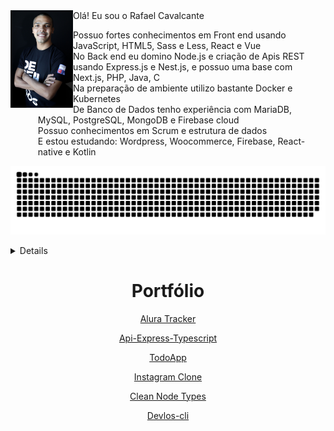 <div>
  <img src='./assets/fotoRafael.jpg' align="left" width="100" alt="img"
 <h1>Olá! Eu sou o Rafael Cavalcante</h1>
  <ul style="list-style-type: none; margin-left: 20px;">
    <li>Possuo fortes conhecimentos em Front end usando JavaScript, HTML5, Sass e Less, React e Vue</li>
    <li>No Back end eu domino Node.js e criação de Apis REST usando Express.js e Nest.js, e possuo uma base com Next.js, PHP, Java, C</li>
    <li>Na preparação de ambiente utilizo bastante Docker e Kubernetes</li>
    <li>De Banco de Dados tenho experiência com MariaDB, MySQL, PostgreSQL, MongoDB e Firebase cloud</li>
    <li>Possuo conhecimentos em Scrum e estrutura de dados</li>
    <li>E estou estudando: Wordpress, Woocommerce, Firebase, React-native e Kotlin</li>
  </ul>
</div>
 <div>
  <a href="https://github.com/RafaelCava">
</div>


![Contribution Graph](https://raw.githubusercontent.com/RafaelCava/RafaelCava/main/assets/snake.svg)


<details>

## Tecnologias
 
 <div style="display: inline_block"><br>
  <img align="center" alt="mongoDB" width="60" src="https://img.icons8.com/color/452/mongodb.png" />
  <img align="center" alt="mysql" width="60" src="https://planet.mysql.com/images/planet-logo.svg" />
  <img align="center" alt="Rafa-HTML" width="60" src="https://raw.githubusercontent.com/devicons/devicon/master/icons/html5/html5-original.svg">
  <img align="center" alt="Rafa-CSS" width="60" src="https://raw.githubusercontent.com/devicons/devicon/master/icons/css3/css3-original.svg">
  <img align="center" width="60" alt="Sass" src="https://rawgit.com/sass/sass-site/master/source/assets/img/logos/logo.svg" /> 
  <img align="center" alt="git" width="60" src="https://www.vectorlogo.zone/logos/git-scm/git-scm-icon.svg"/>
  <img align="center" alt="GitHub" width="60" src="https://github.com/Aakarsh-B/trying-repos/blob/master/github.svg" />
  <img align="center" alt="Rafa-React" width="60" src="https://raw.githubusercontent.com/devicons/devicon/master/icons/react/react-original.svg">
 </div>
 
## Linguagens de Programação
 
<div style="display: inline_block"><br>
  <img align="center" alt="Rafa-Js" width="60" src="https://raw.githubusercontent.com/devicons/devicon/master/icons/javascript/javascript-plain.svg">
  <img align="center" alt="php" width="80" src="https://www.php.net//images/logos/new-php-logo.svg" />
  <img align="center" alt="typerscript" width="60" src="https://upload.wikimedia.org/wikipedia/commons/thumb/4/4c/Typescript_logo_2020.svg/600px-Typescript_logo_2020.svg.png" />
</div>
 
## Softwares
 <div style="display: inline-block"><br>
  <img align="center" alt="Visual Studio Code" width="60" src="https://raw.githubusercontent.com/github/explore/80688e429a7d4ef2fca1e82350fe8e3517d3494d/topics/visual-studio-code/visual-studio-code.png" />
  <img align="center" alt="xampp" width="60" src="https://cdn.worldvectorlogo.com/logos/xampp.svg" />
  <img align="center" alt="Node.js" width="60" src="https://icon-library.com/images/node-js-icon/node-js-icon-11.jpg" />
  <img align="center" alt="firebase" width="60" src="https://cdn.icon-icons.com/icons2/691/PNG/512/google_firebase_icon-icons.com_61474.png" />
  <img align="center" alt="wordpress" width="60" src="https://d29fhpw069ctt2.cloudfront.net/icon/image/38759/preview.svg" />
  <img align="center" alt="elementor" width="60" src="https://cdn4.iconfinder.com/data/icons/logos-and-brands/512/109_Elementor_logo_logos-512.png" />
  <img align="center" alt="woocommerce" width="60" src="https://www.logolynx.com/images/logolynx/f7/f785bb835ec5f430b84f6f552b8bf1b6.png" />
 </div><br>
 <br>
 
## Redes sociais 
<div style="display: inline-block"><br> 
  <a href = "mailto: jogosmaneiros.rafael@gmail.com" target="_blank"><img src="https://img.shields.io/badge/-Gmail-%23333?style=for-the-badge&logo=gmail&logoColor=white" target="_blank"></a>
  <a href="https://www.linkedin.com/in/rafael-cavalcante-148a54143/" target="_blank"><img src="https://img.shields.io/badge/-LinkedIn-%230077B5?style=for-the-badge&logo=linkedin&logoColor=white" target="_blank"></a>
 
## Formação Acadêmica
 <img align="center" width="80" src="https://cubos.io/marca-cubosacademy.4a9e1907.svg" alt="cubos academy" />
 <img align="center" width="120" src="https://cursos.dankicode.com/app/Views/public/images/danki_logo.png" alt="Danki code" />
 <img align="center" width="80" src="https://cursos.alura.com.br/assets/images/logos/logo-alura.svg" alt="Alura" />


</details>

<!-- # -->
 
 <!-- <div align="center">
  
<div style="display: flex; justify-content: center; align-itens: center">
  
 [![Anurag's GitHub stats](https://github-readme-stats.vercel.app/api?username=RafaelCava&show_icons=true&theme=synthwave)](https://github.com/anuraghazra/github-readme-stats)
 [![Top Langs](https://github-readme-stats.vercel.app/api/top-langs/?username=RafaelCava&langs_count=8)](https://github.com/anuraghazra/github-readme-stats)
  
   </div> -->
   
<!-- # -->
  <!-- [![Readme Card](https://github-readme-stats.vercel.app/api/pin/?username=RafaelCava&repo=alura-tracker&show_owner=true)](https://github.com/RafaelCava/alura-tracker)
  [![Readme Card](https://github-readme-stats.vercel.app/api/pin/?username=RafaelCava&repo=landing_page&show_owner=true)](https://github.com/RafaelCava/landing_page)
 [![Readme Card](https://github-readme-stats.vercel.app/api/pin/?username=RafaelCava&repo=api-crud-mongo&show_owner=true)](https://github.com/RafaelCava/api-crud-mongo)
  [![Readme Card](https://github-readme-stats.vercel.app/api/pin/?username=RafaelCava&repo=Instagram_clone&show_owner=true)](https://github.com/RafaelCava/Instagram_clone) -->
 
 <!-- </div> -->
 
 <div align="center">
  
# Portfólio
 
 [Alura Tracker](https://github.com/RafaelCava/alura-tracker)  
   
 [Api-Express-Typescript](https://api-types-rafael.herokuapp.com/docs/)
   
 [TodoApp](https://todolist-f3156.web.app/)
   
 [Instagram Clone](https://instagram-clone-17c8f.web.app/)

 [Clean Node Types](https://clean-node-api-docker.onrender.com/api-docs)

 [Devlos-cli](https://github.com/RafaelCava/devlos-cli)
   
 </div>

